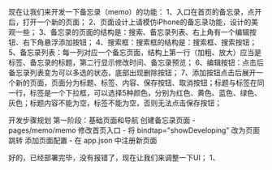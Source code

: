 现在让我们来开发一下备忘录（memo）的功能：
1、入口在首页的备忘录，点开后，打开一个新的页面；
2、页面设计上请模仿iPhone的备忘录功能，设计的美观一些；
3、备忘录的页面的结构是：搜索、备忘录列表、右上角有一个编辑按钮、右下角悬浮添加按钮；
4、搜索框：搜索框的结构是：搜索框、搜索按钮；
5、备忘录列表：每一列对应一个备忘页面，结构上第一行（加粗、放大）应当是标签、备忘录的标题，第二行显示修改时间、备忘录预览；
6、编辑按钮：点击后备忘录列表变为可以多选的状态，底部出现删除按钮；
7、添加按钮点击后展开一个新的页面，页面分为标题、标签、内容、保存按钮、取消按钮；标题与标签在同一行，标签是一个下拉框，可以选择5种颜色，分别为红色、黄色、蓝色、绿色、灰色；标题内容不能为空，标签不能为空，否则无法点击保存按钮；


开发步骤规划
第一阶段：基础页面和导航
    创建备忘录页面 - pages/memo/memo
    修改首页入口 - 将 bindtap="showDeveloping" 改为页面跳转
    添加页面配置 - 在 app.json 中注册新页面



好的，已经部署完毕，没有报错了，现在让我们来调整一下UI；
1、